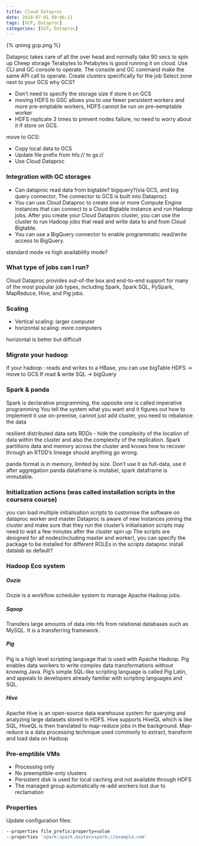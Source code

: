```yaml
---
title: Cloud Dataproc
date: 2018-07-01 09:06:11
tags: [GCP, Dataproc]
categories: [GCP, Dataproc]
---
```


{% qnimg gcp.png %}

Dataproc takes care of all the over head and normally take 90 secs to spin up
Cheep storage Terabytes to Petabytes is good running it on cloud.
Use CLI and GC console to operate. The console and GC command make the same API call to operate.
Create clusters specifically for the job
Select zone next to your GCS
  why GCS?
* Don’t need to specify the storage size if store it on GCS
* moving HDFS to GSC allows you to use fewer persistent workers and more pre-emptable workers, HDFS cannot be run on pre-eemptable worker
* HDFS replicate 3 times to prevent nodes failure, no need to worry about it if store on GCS.

move to GCS:
* Copy local data to GCS
* Update file prefix from hfs:// to gs://
* Use Cloud Dataproc

### Integration with GC storages
* Can dataproc read data from bigtable? bigquery?(via GCS, and big query connector, The connector to GCS is built into Dataproc)
* You can use Cloud Dataproc to create one or more Compute Engine instances that can connect to a Cloud Bigtable instance and run Hadoop jobs. After you create your Cloud Dataproc cluster, you can use the cluster to run Hadoop jobs that read and write data to and from Cloud Bigtable.
* You can use a BigQuery connector to enable programmatic read/write access to BigQuery.


standard mode vs high availability mode?
### What type of jobs can I run?
Cloud Dataproc provides out-of-the box and end-to-end support for many of the most popular job types, including Spark, Spark SQL, PySpark, MapReduce, Hive, and Pig jobs.

### Scaling
* Vertical scaling: larger computer
* horizontal scaling: more computers

horizontal is better but difficult

### Migrate your hadoop
If your hadoop :
reads and writes to a HBase, you can use bigTable
HDFS -> move to GCS
If read & write SQL -> bigQuery


### Spark & panda
Spark is declarative programming, the opposite one is called imperative programming
You tell the system what you want and it figures out how to implement it
use on-premise, cannot just add cluster, you need to rebalance the data

resilient distributed data sets RDDs - hide the complexity of the location of data within the cluster and also the complexity of the replication.
Spark partitions data and memory across the cluster and knows how to recover through an RTDD’s lineage should anything go wrong.

panda format is in memory, limited by size. Don’t use it as full-data, use it after aggregation
panda dataframe is mutabel, spark dataframe is immutable.

### Initialization actions (was called installation scripts in the coursera course)
 
you can load multiple initialisation scripts to customise the software on dataproc worker and master
Dataproc is aware of new instances joining the cluster and make sure that they run the cluster’s initialisation scripts
may need to wait a few minutes after the cluster spin up
The scripts are designed for all nodes(including master and worker), you can specify the package to be installed for different ROLEs in the scripts
dataproc install datalab as default?

### Hadoop Eco system

##### Oozie
Oozie is a workflow scheduler system to manage Apache Hadoop jobs.

##### Sqoop
Transfers large amounts of data into hfs from relational databases such as MySQL. It is a transferring framework.

##### Pig
Pig is a high level scripting language that is used with Apache Hadoop. Pig enables data workers to write complex data transformations without knowing Java. Pig’s simple SQL-like scripting language is called Pig Latin, and appeals to developers already familiar with scripting languages and SQL.

##### Hive
Apache Hive is an open-source data warehouse system for querying and analyzing large datasets stored in HDFS.
Hive supports HiveQL which is like SQL, HiveQL is then translated to map-reduce jobs in the background.
Map-reduce is a data processing technique used commonly to extract, transform and load data on Hadoop

### Pre-emptible VMs
* Processing only
* No preemptible-only clusters
* Persistent disk is used for local caching and not available through HDFS
* The managed group automatically re-add workers lost due to reclamation

### Properties
Update configuration files:
```bash
--properties file_prefix:property=value
--properties 'spark:spark.master=spark://example.com'
```

